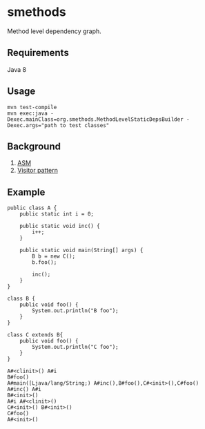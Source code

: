 # smethods

Method level dependency graph.

## Requirements
Java 8

## Usage
```
mvn test-compile
mvn exec:java -Dexec.mainClass=org.smethods.MethodLevelStaticDepsBuilder -Dexec.args="path to test classes"
```

## Background
1. [ASM](http://asm.ow2.org/)
2. [Visitor pattern](https://en.wikipedia.org/wiki/Visitor_pattern)

## Example
```
public class A {
    public static int i = 0;

    public static void inc() {
        i++;
    }

    public static void main(String[] args) {
        B b = new C();
        b.foo();

        inc();
    }
}

class B {
    public void foo() {
        System.out.println("B foo");
    }
}

class C extends B{
    public void foo() {
        System.out.println("C foo");
    }
}
```

```
A#<clinit>() A#i
B#foo() 
A#main([Ljava/lang/String;) A#inc(),B#foo(),C#<init>(),C#foo()
A#inc() A#i
B#<init>() 
A#i A#<clinit>()
C#<init>() B#<init>()
C#foo() 
A#<init>() 
```